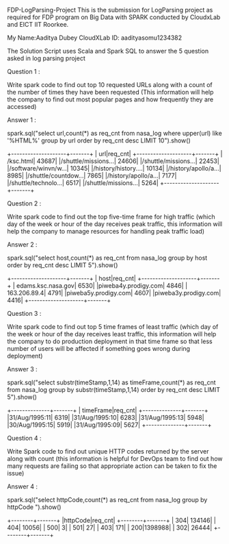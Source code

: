 FDP-LogParsing-Project
This is the submission for LogParsing project as required for FDP program on Big Data with SPARK conducted by CloudxLab and EICT IIT Roorkee.

My Name:Aaditya Dubey
CloudXLab ID: aadityasomu1234382

The Solution Script uses Scala and Spark SQL to answer the 5 question asked in log parsing project

Question 1 :

Write spark code to find out top 10 requested URLs along with a count of the number of times they have been requested (This information will help the company to find out most popular pages and how frequently they are accessed)

Answer 1 :

spark.sql("select url,count(*) as req_cnt from nasa_log where upper(url) like '%HTML%' group by url order by req_cnt desc LIMIT 10").show()

+--------------------+-------+
|                 url|req_cnt|
+--------------------+-------+
|           /ksc.html|  43687|
|/shuttle/missions...|  24606|
|/shuttle/missions...|  22453|
|/software/winvn/w...|  10345|
|/history/history....|  10134|
|/history/apollo/a...|   8985|
|/shuttle/countdow...|   7865|
|/history/apollo/a...|   7177|
|/shuttle/technolo...|   6517|
|/shuttle/missions...|   5264|
+--------------------+-------+


Question 2 :

Write spark code to find out the top five-time frame for high traffic (which day of the week or hour of the day receives peak traffic, this information will help the company to manage resources for handling peak traffic load)

Answer 2 :

spark.sql("select host,count(*) as req_cnt from nasa_log group by host order by req_cnt desc LIMIT 5").show()

+--------------------+-------+
|                host|req_cnt|
+--------------------+-------+
|  edams.ksc.nasa.gov|   6530|
|piweba4y.prodigy.com|   4846|
|        163.206.89.4|   4791|
|piweba5y.prodigy.com|   4607|
|piweba3y.prodigy.com|   4416|
+--------------------+-------+


Question 3 :

Write spark code to find out top 5 time frames of least traffic (which day of the week or hour of the day receives least traffic, this information will help the company to do production deployment in that time frame so that less number of users will be affected if something goes wrong during deployment)

Answer 3 :

spark.sql("select substr(timeStamp,1,14) as timeFrame,count(*) as req_cnt from nasa_log group by substr(timeStamp,1,14) order by req_cnt desc LIMIT 5").show()

+--------------+-------+
|     timeFrame|req_cnt|
+--------------+-------+
|31/Aug/1995:11|   6319|
|31/Aug/1995:10|   6283|
|31/Aug/1995:13|   5948|
|30/Aug/1995:15|   5919|
|31/Aug/1995:09|   5627|
+--------------+-------+


Question 4 :

Write Spark code to find out unique HTTP codes returned by the server along with count (this information is helpful for DevOps team to find out how many requests are failing so that appropriate action can be taken to fix the issue)

Answer 4 :

spark.sql("select httpCode,count(*) as req_cnt from nasa_log group by httpCode ").show()

+--------+-------+
|httpCode|req_cnt|
+--------+-------+
|     304| 134146|
|     404|  10056|
|     500|      3|
|     501|     27|
|     403|    171|
|     200|1398988|
|     302|  26444|
+--------+-------+


